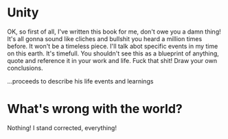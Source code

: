 # Unity

OK, so first of all, I've written this book for me, don't owe you a damn thing!
It's all gonna sound like cliches and bullshit you heard a million times before.
It won't be a timeless piece. I'll talk abot specific events in my time on this earth. It's timefull.
You shouldn't see this as a blueprint of anything, quote and reference it in your work and life.
Fuck that shit! Draw your own conclusions.

...proceeds to describe his life events and learnings

# What's wrong with the world?

Nothing! I stand corrected, everything!
